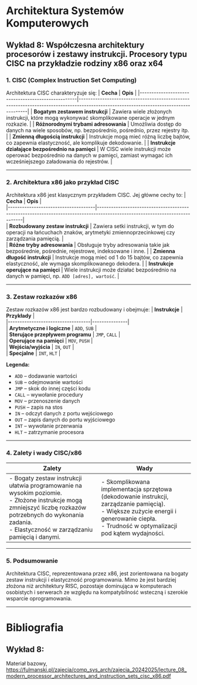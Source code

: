 # Architektura Systemów Komputerowych

## Wykład 8: Współczesna architektury procesorów i zestawy instrukcji. Procesory typu CISC na przykładzie rodziny x86 oraz x64

### 1. **CISC (Complex Instruction Set Computing)**

Architektura CISC charakteryzuje się:
| **Cecha**                                         | **Opis**                                                                                                                             |
|---------------------------------------------------|--------------------------------------------------------------------------------------------------------------------------------------|
| **Bogatym zestawem instrukcji**                   | Zawiera wiele złożonych instrukcji, które mogą wykonywać skomplikowane operacje w jednym rozkazie.                                   |
| **Różnorodnymi trybami adresowania**              | Umożliwia dostęp do danych na wiele sposobów, np. bezpośrednio, pośrednio, przez rejestry itp.                                       |
| **Zmienną długością instrukcji**                  | Instrukcje mogą mieć różną liczbę bajtów, co zapewnia elastyczność, ale komplikuje dekodowanie.                                      |
| **Instrukcje działające bezpośrednio na pamięci** | W CISC wiele instrukcji może operować bezpośrednio na danych w pamięci, zamiast wymagać ich wcześniejszego załadowania do rejestrów. |

---

### 2. **Architektura x86 jako przykład CISC**

Architektura x86 jest klasycznym przykładem CISC. Jej główne cechy to:
| **Cecha**                           | **Opis**                                                                                                                   |  
|-------------------------------------|----------------------------------------------------------------------------------------------------------------------------|  
| **Rozbudowany zestaw instrukcji**   | Zawiera setki instrukcji, w tym do operacji na łańcuchach znaków, arytmetyki zmiennoprzecinkowej czy zarządzania pamięcią. |  
| **Różne tryby adresowania**         | Obsługuje tryby adresowania takie jak bezpośrednie, pośrednie, rejestrowe, indeksowane i inne.                             |
| **Zmienna długość instrukcji**      | Instrukcje mogą mieć od 1 do 15 bajtów, co zapewnia elastyczność, ale wymaga skomplikowanego dekodera.                     |
| **Instrukcje operujące na pamięci** | Wiele instrukcji może działać bezpośrednio na danych w pamięci, np. `ADD [adres], wartość`.                                |

---

### 3. **Zestaw rozkazów x86**

Zestaw rozkazów x86 jest bardzo rozbudowany i obejmuje:
| **Instrukcje**                    | **Przykłady** |  
|-----------------------------------|---------------|  
| **Arytmetyczne i logiczne**       | `ADD`, `SUB`  |  
| **Sterujące przepływem programu** | `JMP`, `CALL` |  
| **Operujące na pamięci**          | `MOV`, `PUSH` |  
| **Wejścia/wyjścia**               | `IN`, `OUT`   |  
| **Specjalne**                     | `INT`, `HLT`  |  

**Legenda:**  
- `ADD` – dodawanie wartości  
- `SUB` – odejmowanie wartości  
- `JMP` – skok do innej części kodu  
- `CALL` – wywołanie procedury  
- `MOV` – przenoszenie danych  
- `PUSH` – zapis na stos  
- `IN` – odczyt danych z portu wejściowego  
- `OUT` – zapis danych do portu wyjściowego  
- `INT` – wywołanie przerwania  
- `HLT` – zatrzymanie procesora

---

### 4. **Zalety i wady CISC/x86**
| **Zalety** | **Wady** |  
|------------|----------|  
| - Bogaty zestaw instrukcji ułatwia programowanie na wysokim poziomie. <br> - Złożone instrukcje mogą zmniejszyć liczbę rozkazów potrzebnych do wykonania zadania. <br> - Elastyczność w zarządzaniu pamięcią i danymi. | - Skomplikowana implementacja sprzętowa (dekodowanie instrukcji, zarządzanie pamięcią). <br> - Większe zużycie energii i generowanie ciepła. <br> - Trudność w optymalizacji pod kątem wydajności. |

---

### 5. **Podsumowanie**
Architektura CISC, reprezentowana przez x86, jest zorientowana na bogaty zestaw instrukcji i elastyczność programowania. Mimo że jest bardziej złożona niż architektury RISC, pozostaje dominująca w komputerach osobistych i serwerach ze względu na kompatybilność wsteczną i szerokie wsparcie oprogramowania.

---

# Bibliografia

## Wykład 8:
Materiał bazowy, https://fulmanski.pl/zajecia/comp_sys_arch/zajecia_20242025/lecture_08_modern_processor_architectures_and_instruction_sets_cisc_x86.pdf
